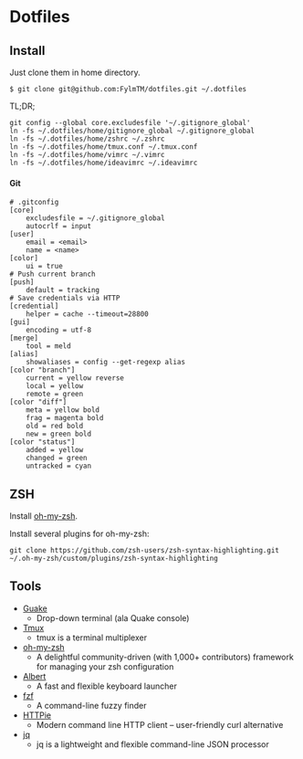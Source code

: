 # Dotfiles

## Install
Just clone them in home directory.

```
$ git clone git@github.com:FylmTM/dotfiles.git ~/.dotfiles
```

TL;DR;

```
git config --global core.excludesfile '~/.gitignore_global'
ln -fs ~/.dotfiles/home/gitignore_global ~/.gitignore_global
ln -fs ~/.dotfiles/home/zshrc ~/.zshrc
ln -fs ~/.dotfiles/home/tmux.conf ~/.tmux.conf
ln -fs ~/.dotfiles/home/vimrc ~/.vimrc
ln -fs ~/.dotfiles/home/ideavimrc ~/.ideavimrc
```

#### Git

```
# .gitconfig
[core]
    excludesfile = ~/.gitignore_global
    autocrlf = input
[user]
    email = <email>
    name = <name>
[color]
    ui = true
# Push current branch
[push]
    default = tracking
# Save credentials via HTTP
[credential]
    helper = cache --timeout=28800
[gui]
    encoding = utf-8
[merge]
    tool = meld
[alias]
    showaliases = config --get-regexp alias
[color "branch"]
    current = yellow reverse
    local = yellow
    remote = green
[color "diff"]
    meta = yellow bold
    frag = magenta bold
    old = red bold
    new = green bold
[color "status"]
    added = yellow
    changed = green
    untracked = cyan
```

## ZSH

Install [oh-my-zsh](https://github.com/robbyrussell/oh-my-zsh). 

Install several plugins for oh-my-zsh:
```shell
git clone https://github.com/zsh-users/zsh-syntax-highlighting.git ~/.oh-my-zsh/custom/plugins/zsh-syntax-highlighting
```

## Tools

* [Guake](https://github.com/Guake/guake)
  * Drop-down terminal (ala Quake console)
* [Tmux](https://github.com/tmux/tmux/wiki)
  * tmux is a terminal multiplexer
* [oh-my-zsh](https://github.com/robbyrussell/oh-my-zsh)
  * A delightful community-driven (with 1,000+ contributors) framework for managing your zsh configuration
* [Albert](https://github.com/albertlauncher/albert)
  * A fast and flexible keyboard launcher
* [fzf](https://github.com/junegunn/fzf)
  * A command-line fuzzy finder
* [HTTPie](https://github.com/jakubroztocil/httpie)
  * Modern command line HTTP client – user-friendly curl alternative
* [jq](https://github.com/stedolan/jq)
  * jq is a lightweight and flexible command-line JSON processor

